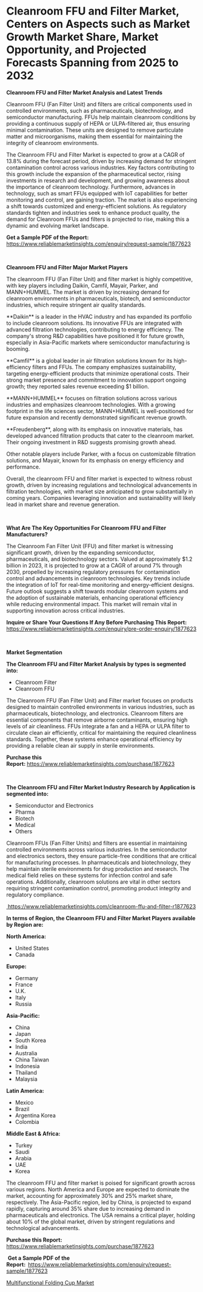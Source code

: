<p><h1>Cleanroom FFU and Filter Market, Centers on Aspects such as Market Growth Market Share, Market Opportunity, and Projected Forecasts Spanning from 2025 to 2032</h1></p><p><strong>Cleanroom FFU and Filter Market Analysis and Latest Trends</strong></p>
<p><p>Cleanroom FFU (Fan Filter Unit) and filters are critical components used in controlled environments, such as pharmaceuticals, biotechnology, and semiconductor manufacturing. FFUs help maintain cleanroom conditions by providing a continuous supply of HEPA or ULPA-filtered air, thus ensuring minimal contamination. These units are designed to remove particulate matter and microorganisms, making them essential for maintaining the integrity of cleanroom environments.</p><p>The Cleanroom FFU and Filter Market is expected to grow at a CAGR of 13.8% during the forecast period, driven by increasing demand for stringent contamination control across various industries. Key factors contributing to this growth include the expansion of the pharmaceutical sector, rising investments in research and development, and growing awareness about the importance of cleanroom technology. Furthermore, advances in technology, such as smart FFUs equipped with IoT capabilities for better monitoring and control, are gaining traction. The market is also experiencing a shift towards customized and energy-efficient solutions. As regulatory standards tighten and industries seek to enhance product quality, the demand for Cleanroom FFUs and filters is projected to rise, making this a dynamic and evolving market landscape.</p></p>
<p><strong>Get a Sample PDF of the Report:&nbsp;</strong> <a href="https://www.reliablemarketinsights.com/enquiry/request-sample/1877623?utm_campaign=2252&utm_medium=2&utm_source=Github&utm_content=ia&utm_term=05042025&utm_id=cleanroom-ffu-and-filter">https://www.reliablemarketinsights.com/enquiry/request-sample/1877623</a></p>
<p>&nbsp;</p>
<p><strong>Cleanroom FFU and Filter Major Market Players</strong></p>
<p><p>The cleanroom FFU (Fan Filter Unit) and filter market is highly competitive, with key players including Daikin, Camfil, Mayair, Parker, and MANN+HUMMEL. The market is driven by increasing demand for cleanroom environments in pharmaceuticals, biotech, and semiconductor industries, which require stringent air quality standards.</p><p>**Daikin** is a leader in the HVAC industry and has expanded its portfolio to include cleanroom solutions. Its innovative FFUs are integrated with advanced filtration technologies, contributing to energy efficiency. The company's strong R&D capabilities have positioned it for future growth, especially in Asia-Pacific markets where semiconductor manufacturing is booming.</p><p>**Camfil** is a global leader in air filtration solutions known for its high-efficiency filters and FFUs. The company emphasizes sustainability, targeting energy-efficient products that minimize operational costs. Their strong market presence and commitment to innovation support ongoing growth; they reported sales revenue exceeding $1 billion.</p><p>**MANN+HUMMEL** focuses on filtration solutions across various industries and emphasizes cleanroom technologies. With a growing footprint in the life sciences sector, MANN+HUMMEL is well-positioned for future expansion and recently demonstrated significant revenue growth.</p><p>**Freudenberg**, along with its emphasis on innovative materials, has developed advanced filtration products that cater to the cleanroom market. Their ongoing investment in R&D suggests promising growth ahead.</p><p>Other notable players include Parker, with a focus on customizable filtration solutions, and Mayair, known for its emphasis on energy efficiency and performance.</p><p>Overall, the cleanroom FFU and filter market is expected to witness robust growth, driven by increasing regulations and technological advancements in filtration technologies, with market size anticipated to grow substantially in coming years. Companies leveraging innovation and sustainability will likely lead in market share and revenue generation.</p></p>
<p>&nbsp;</p>
<p><strong>What Are The Key Opportunities For Cleanroom FFU and Filter Manufacturers?</strong></p>
<p><p>The Cleanroom Fan Filter Unit (FFU) and filter market is witnessing significant growth, driven by the expanding semiconductor, pharmaceuticals, and biotechnology sectors. Valued at approximately $1.2 billion in 2023, it is projected to grow at a CAGR of around 7% through 2030, propelled by increasing regulatory pressures for contamination control and advancements in cleanroom technologies. Key trends include the integration of IoT for real-time monitoring and energy-efficient designs. Future outlook suggests a shift towards modular cleanroom systems and the adoption of sustainable materials, enhancing operational efficiency while reducing environmental impact. This market will remain vital in supporting innovation across critical industries.</p></p>
<p><strong>Inquire or Share Your Questions If Any Before Purchasing This Report:</strong> <a href="https://www.reliablemarketinsights.com/enquiry/pre-order-enquiry/1877623?utm_campaign=2252&utm_medium=2&utm_source=Github&utm_content=ia&utm_term=05042025&utm_id=cleanroom-ffu-and-filter">https://www.reliablemarketinsights.com/enquiry/pre-order-enquiry/1877623</a></p>
<p>&nbsp;</p>
<p><strong>Market Segmentation</strong></p>
<p><strong>The Cleanroom FFU and Filter Market Analysis by types is segmented into:</strong></p>
<p><ul><li>Cleanroom Filter</li><li>Cleanroom FFU</li></ul></p>
<p><p>The Cleanroom FFU (Fan Filter Unit) and Filter market focuses on products designed to maintain controlled environments in various industries, such as pharmaceuticals, biotechnology, and electronics. Cleanroom filters are essential components that remove airborne contaminants, ensuring high levels of air cleanliness. FFUs integrate a fan and a HEPA or ULPA filter to circulate clean air efficiently, critical for maintaining the required cleanliness standards. Together, these systems enhance operational efficiency by providing a reliable clean air supply in sterile environments.</p></p>
<p><strong>Purchase this Report:&nbsp;</strong><a href="https://www.reliablemarketinsights.com/purchase/1877623?utm_campaign=2252&utm_medium=2&utm_source=Github&utm_content=ia&utm_term=05042025&utm_id=cleanroom-ffu-and-filter">https://www.reliablemarketinsights.com/purchase/1877623</a></p>
<p>&nbsp;</p>
<p><strong>The Cleanroom FFU and Filter Market Industry Research by Application is segmented into:</strong></p>
<p><ul><li>Semiconductor and Electronics</li><li>Pharma</li><li>Biotech</li><li>Medical</li><li>Others</li></ul></p>
<p><p>Cleanroom FFUs (Fan Filter Units) and filters are essential in maintaining controlled environments across various industries. In the semiconductor and electronics sectors, they ensure particle-free conditions that are critical for manufacturing processes. In pharmaceuticals and biotechnology, they help maintain sterile environments for drug production and research. The medical field relies on these systems for infection control and safe operations. Additionally, cleanroom solutions are vital in other sectors requiring stringent contamination control, promoting product integrity and regulatory compliance.</p></p>
<p><a href="https://www.reliablemarketinsights.com/cleanroom-ffu-and-filter-r1877623?utm_campaign=2252&utm_medium=2&utm_source=Github&utm_content=ia&utm_term=05042025&utm_id=cleanroom-ffu-and-filter">&nbsp;https://www.reliablemarketinsights.com/cleanroom-ffu-and-filter-r1877623</a></p>
<p><strong>In terms of Region, the Cleanroom FFU and Filter Market Players available by Region are:</strong></p>
<p>
    <p> <strong> North America: </strong>
        <ul>
            <li>United States</li>
            <li>Canada</li>
        </ul>
        </p> 
    <p> <strong> Europe: </strong>
        <ul>
            <li>Germany</li>
            <li>France</li>
            <li>U.K.</li>
            <li>Italy</li>
            <li>Russia</li>
        </ul>
        </p> 
    <p> <strong> Asia-Pacific: </strong>
        <ul>
            <li>China</li>
            <li>Japan</li>
            <li>South Korea</li>
            <li>India</li>
            <li>Australia</li>
            <li>China Taiwan</li>
            <li>Indonesia</li>
            <li>Thailand</li>
            <li>Malaysia</li>
        </ul>
        </p> 
    <p> <strong> Latin America: </strong>
        <ul>
            <li>Mexico</li>
            <li>Brazil</li>
            <li>Argentina Korea</li>
            <li>Colombia</li>
        </ul>
        </p> 
    <p> <strong> Middle East & Africa: </strong>
        <ul>
            <li>Turkey</li>
            <li>Saudi</li>
            <li>Arabia</li>
            <li>UAE</li>
            <li>Korea</li>
        </ul>
    </p>
    </p>
<p><p>The cleanroom FFU and filter market is poised for significant growth across various regions. North America and Europe are expected to dominate the market, accounting for approximately 30% and 25% market share, respectively. The Asia-Pacific region, led by China, is projected to expand rapidly, capturing around 35% share due to increasing demand in pharmaceuticals and electronics. The USA remains a critical player, holding about 10% of the global market, driven by stringent regulations and technological advancements.</p></p>
<p><strong>Purchase this Report: </strong><a href="https://www.reliablemarketinsights.com/purchase/1877623?utm_campaign=2252&utm_medium=2&utm_source=Github&utm_content=ia&utm_term=05042025&utm_id=cleanroom-ffu-and-filter">https://www.reliablemarketinsights.com/purchase/1877623</a></p>
<p>&nbsp;<strong>Get a Sample PDF of the Report:&nbsp;&nbsp;</strong><a href="https://www.reliablemarketinsights.com/enquiry/request-sample/1877623?utm_campaign=2252&utm_medium=2&utm_source=Github&utm_content=ia&utm_term=05042025&utm_id=cleanroom-ffu-and-filter">https://www.reliablemarketinsights.com/enquiry/request-sample/1877623</a></p>
<p><strong></strong></p>
<p><p><a href="https://github.com/joannesouthgate/Market-Research-Report-List-6/blob/main/multifunctional-folding-cup-market.md?utm_campaign=2252&utm_medium=2&utm_source=Github&utm_content=ia&utm_term=05042025&utm_id=cleanroom-ffu-and-filter">Multifunctional Folding Cup Market</a></p></p>